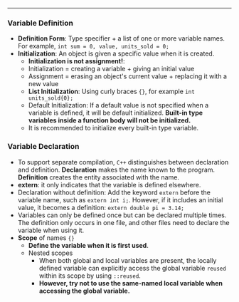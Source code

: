 
----

### Variable Definition

-   **Definition Form**: Type specifier + a list of one or more variable names. For example, `int sum = 0, value, units_sold = 0;`
-   **Initialization**: An object is given a specific value when it is created.
    -   **Initialization is not assignment!**:
    -   Initialization = creating a variable + giving an initial value
    -   Assignment = erasing an object's current value + replacing it with a new value
    -   **List Initialization**: Using curly braces `{}`, for example `int units_sold{0};`
    -   Default Initialization: If a default value is not specified when a variable is defined, it will be default initialized. **Built-in type variables inside a function body will not be initialized.**
    -   It is recommended to initialize every built-in type variable.


### Variable **Declaration**

-   To support separate compilation, `C++` distinguishes between declaration and definition. **Declaration** makes the name known to the program. **Definition** creates the entity associated with the name.
-   **extern**: it only indicates that the variable is defined elsewhere.
-   Declaration without definition: Add the keyword `extern` before the variable name, such as `extern int i;`. However, if it includes an initial value, it becomes a definition: `extern double pi = 3.14;`
-   Variables can only be defined once but can be declared multiple times. The definition only occurs in one file, and other files need to declare the variable when using it.
-   **Scope** of names `{}`
    -   **Define the variable when it is first used**.
    -   Nested scopes
        -   When both global and local variables are present, the locally defined variable can explicitly access the global variable `reused` within its scope by using `::reused`.
        -   **However, try not to use the same-named local variable when accessing the global variable.**
